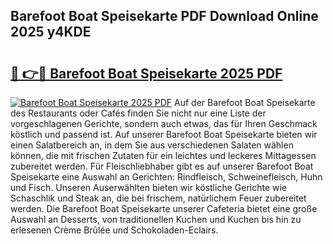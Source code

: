 ## Barefoot Boat Speisekarte PDF Download Online 2025 y4KDE

# <h2><a href="http://gc7wdv.nevu.top/?p=Barefoot+Boat+Speisekarte">🔗 👉🔴 Barefoot Boat Speisekarte 2025 PDF</a></h2>

[![Barefoot Boat Speisekarte 2025 PDF](https://i.imgur.com/dBaPXMq.png)](http://gc7wdv.nevu.top/?p=Barefoot+Boat+Speisekarte)
Auf der Barefoot Boat Speisekarte des Restaurants oder Cafés finden Sie nicht nur eine Liste der vorgeschlagenen Gerichte, sondern auch etwas, das für Ihren Geschmack köstlich und passend ist. Auf unserer Barefoot Boat Speisekarte bieten wir einen Salatbereich an, in dem Sie aus verschiedenen Salaten wählen können, die mit frischen Zutaten für ein leichtes und leckeres Mittagessen zubereitet werden. Für Fleischliebhaber gibt es auf unserer Barefoot Boat Speisekarte eine Auswahl an Gerichten: Rindfleisch, Schweinefleisch, Huhn und Fisch. Unseren Auserwählten bieten wir köstliche Gerichte wie Schaschlik und Steak an, die bei frischem, natürlichem Feuer zubereitet werden. Die Barefoot Boat Speisekarte unserer Cafeteria bietet eine große Auswahl an Desserts, von traditionellen Kuchen und Kuchen bis hin zu erlesenen Crème Brûlée und Schokoladen-Eclairs.
